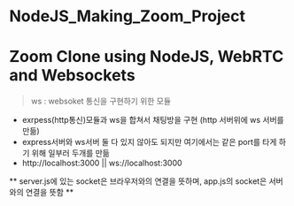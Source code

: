 # NodeJS_Making_Zoom_Project
Zoom Clone using NodeJS, WebRTC and Websockets
================================================

> ws : websoket 통신을 구현하기 위한 모듈
* exrpess(http통신)모듈과 ws을 합쳐서 채팅방을 구현 (http 서버위에 ws 서버를 만듦)
* express서버와 ws서버 둘 다 있지 않아도 되지만 여기에서는 같은 port를 타게 하기 위해 일부러 두개를 만듦
* http://localhost:3000 || ws://localhost:3000

** server.js에 있는 socket은 브라우저와의 연결을 뜻하며, app.js의 socket은 서버와의 연결을 뜻함 **
